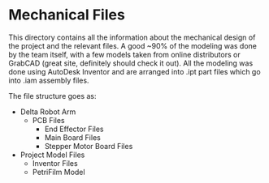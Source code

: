 #	Mechanical Files 

This directory contains all the information about the mechanical design of the project and the relevant files. A good ~90% of the modeling was done by the team itself, with a few models taken from online distributors or GrabCAD (great site, definitely should check it out). All the modeling was done using AutoDesk Inventor and are arranged into .ipt part files which go into .iam assembly files.

The file structure goes as: 

- Delta Robot Arm
	- PCB Files
		- End Effector Files
		- Main Board Files
		- Stepper Motor Board Files
- Project Model Files
	- Inventor Files
	- PetriFilm Model

